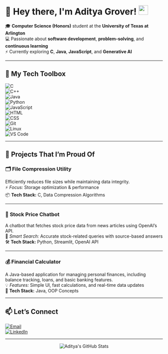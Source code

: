 # 👋 Hey there, I'm Aditya Grover! <img src="https://media.giphy.com/media/hvRJCLFzcasrR4ia7z/giphy.gif" width="30" height="30" />

🎓 **Computer Science (Honors)** student at the **University of Texas at Arlington**  
💻 Passionate about **software development**, **problem-solving**, and **continuous learning**  
⚡ Currently exploring **C**, **Java**, **JavaScript**, and **Generative AI**  

---

## 🚀 My Tech Toolbox  
![C](https://img.shields.io/badge/C-00599C?style=for-the-badge&logo=c&logoColor=white)  
![C++](https://img.shields.io/badge/C++-00599C?style=for-the-badge&logo=cplusplus&logoColor=white)  
![Java](https://img.shields.io/badge/Java-007396?style=for-the-badge&logo=java&logoColor=white)  
![Python](https://img.shields.io/badge/Python-3776AB?style=for-the-badge&logo=python&logoColor=white)  
![JavaScript](https://img.shields.io/badge/JavaScript-F7DF1E?style=for-the-badge&logo=javascript&logoColor=black)  
![HTML](https://img.shields.io/badge/HTML5-E34F26?style=for-the-badge&logo=html5&logoColor=white)  
![CSS](https://img.shields.io/badge/CSS3-1572B6?style=for-the-badge&logo=css3&logoColor=white)  
![Git](https://img.shields.io/badge/Git-F05032?style=for-the-badge&logo=git&logoColor=white)  
![Linux](https://img.shields.io/badge/Linux-FCC624?style=for-the-badge&logo=linux&logoColor=black)  
![VS Code](https://img.shields.io/badge/VS%20Code-007ACC?style=for-the-badge&logo=visual-studio-code&logoColor=white)  

---

## 🌟 Projects That I’m Proud Of

### 🗂️ **File Compression Utility**  
Efficiently reduces file sizes while maintaining data integrity.  
⚡ *Focus:* Storage optimization & performance  
📦 **Tech Stack:** C, Data Compression Algorithms  

---

### 💬 **Stock Price Chatbot**  
A chatbot that fetches stock price data from news articles using OpenAI’s API.  
🤖 *Smart Search:* Accurate stock-related queries with source-based answers  
🛠️ **Tech Stack:** Python, Streamlit, OpenAI API  

---

### 💰 **Financial Calculator**  
A Java-based application for managing personal finances, including balance tracking, loans, and basic banking features.  
💡 *Features:* Simple UI, fast calculations, and real-time data updates  
💼 **Tech Stack:** Java, OOP Concepts  

---

## 📫 Let’s Connect  
[![Email](https://img.shields.io/badge/Email-D14836?style=for-the-badge&logo=gmail&logoColor=white)](mailto:adityagroverr23@gmail.com)  
[![LinkedIn](https://img.shields.io/badge/LinkedIn-0077B5?style=for-the-badge&logo=linkedin&logoColor=white)](https://www.linkedin.com/in/adityagroverr)  

---

<p align="center">
  <img src="https://github-readme-stats.vercel.app/api?username=adityagroverr&show_icons=true&theme=radical" alt="Aditya's GitHub Stats" />
</p>
